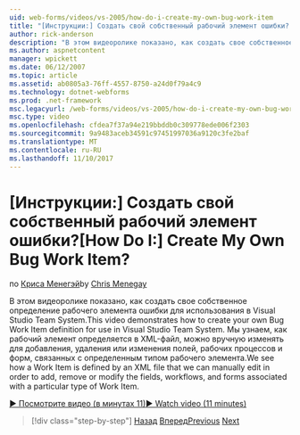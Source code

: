 ```yaml
---
uid: web-forms/videos/vs-2005/how-do-i-create-my-own-bug-work-item
title: "[Инструкции:] Создать свой собственный рабочий элемент ошибки? | Документы Майкрософт"
author: rick-anderson
description: "В этом видеоролике показано, как создать свое собственное определение рабочего элемента ошибки для использования в Visual Studio Team System. Мы видим, как рабочий элемент определяется fil XML..."
ms.author: aspnetcontent
manager: wpickett
ms.date: 06/12/2007
ms.topic: article
ms.assetid: ab0805a3-76ff-4557-8750-a24d0f79a4c9
ms.technology: dotnet-webforms
ms.prod: .net-framework
msc.legacyurl: /web-forms/videos/vs-2005/how-do-i-create-my-own-bug-work-item
msc.type: video
ms.openlocfilehash: cfdea7f37a94e219bbddb0c309778ede006f2303
ms.sourcegitcommit: 9a9483aceb34591c97451997036a9120c3fe2baf
ms.translationtype: MT
ms.contentlocale: ru-RU
ms.lasthandoff: 11/10/2017
---
```

<a name="how-do-i-create-my-own-bug-work-item"></a><span data-ttu-id="346d2-105">[Инструкции:] Создать свой собственный рабочий элемент ошибки?</span><span class="sxs-lookup"><span data-stu-id="346d2-105">[How Do I:] Create My Own Bug Work Item?</span></span>
====================
<span data-ttu-id="346d2-106">по [Криса Менегэй](https://twitter.com/CMenegay)</span><span class="sxs-lookup"><span data-stu-id="346d2-106">by [Chris Menegay](https://twitter.com/CMenegay)</span></span>

<span data-ttu-id="346d2-107">В этом видеоролике показано, как создать свое собственное определение рабочего элемента ошибки для использования в Visual Studio Team System.</span><span class="sxs-lookup"><span data-stu-id="346d2-107">This video demonstrates how to create your own Bug Work Item definition for use in Visual Studio Team System.</span></span> <span data-ttu-id="346d2-108">Мы узнаем, как рабочий элемент определяется в XML-файл, можно вручную изменять для добавления, удаления или изменения полей, рабочих процессов и форм, связанных с определенным типом рабочего элемента.</span><span class="sxs-lookup"><span data-stu-id="346d2-108">We see how a Work Item is defined by an XML file that we can manually edit in order to add, remove or modify the fields, workflows, and forms associated with a particular type of Work Item.</span></span>

[<span data-ttu-id="346d2-109">&#9654; Посмотрите видео (в минутах 11)</span><span class="sxs-lookup"><span data-stu-id="346d2-109">&#9654; Watch video (11 minutes)</span></span>](https://channel9.msdn.com/Blogs/ASP-NET-Site-Videos/how-do-i-create-my-own-bug-work-item)

>[!div class="step-by-step"]
<span data-ttu-id="346d2-110">[Назад](how-do-i-integrate-defect-tracking-with-testing.md)
[Вперед](how-do-i-write-code-more-quickly-with-unit-tests.md)</span><span class="sxs-lookup"><span data-stu-id="346d2-110">[Previous](how-do-i-integrate-defect-tracking-with-testing.md)
[Next](how-do-i-write-code-more-quickly-with-unit-tests.md)</span></span>
